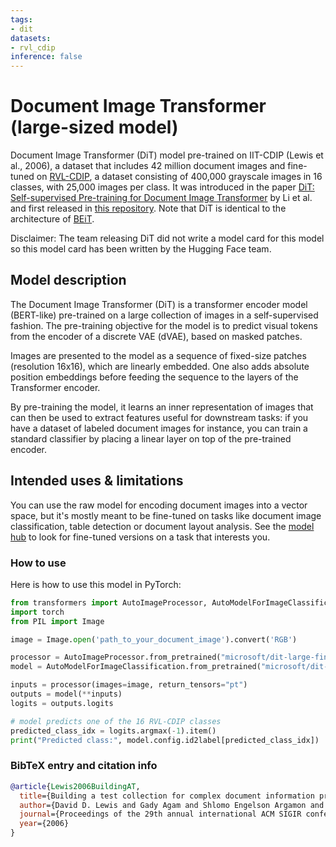 ```yaml
---
tags:
- dit
datasets:
- rvl_cdip
inference: false
---
```


# Document Image Transformer (large-sized model) 

Document Image Transformer (DiT) model pre-trained on IIT-CDIP (Lewis et al., 2006), a dataset that includes 42 million document images and fine-tuned on [RVL-CDIP](https://www.cs.cmu.edu/~aharley/rvl-cdip/), a dataset consisting of 400,000 grayscale images in 16 classes, with 25,000 images per class. It was introduced in the paper [DiT: Self-supervised Pre-training for Document Image Transformer](https://arxiv.org/abs/2203.02378) by Li et al. and first released in [this repository](https://github.com/microsoft/unilm/tree/master/dit). Note that DiT is identical to the architecture of [BEiT](https://huggingface.co/docs/transformers/model_doc/beit). 

Disclaimer: The team releasing DiT did not write a model card for this model so this model card has been written by the Hugging Face team.

## Model description

The Document Image Transformer (DiT) is a transformer encoder model (BERT-like) pre-trained on a large collection of images in a self-supervised fashion. The pre-training objective for the model is to predict visual tokens from the encoder of a discrete VAE (dVAE), based on masked patches.

Images are presented to the model as a sequence of fixed-size patches (resolution 16x16), which are linearly embedded. One also adds absolute position embeddings before feeding the sequence to the layers of the Transformer encoder.

By pre-training the model, it learns an inner representation of images that can then be used to extract features useful for downstream tasks: if you have a dataset of labeled document images for instance, you can train a standard classifier by placing a linear layer on top of the pre-trained encoder.

## Intended uses & limitations

You can use the raw model for encoding document images into a vector space, but it's mostly meant to be fine-tuned on tasks like document image classification, table detection or document layout analysis. See the [model hub](https://huggingface.co/models?search=microsoft/dit) to look for fine-tuned versions on a task that interests you.

### How to use

Here is how to use this model in PyTorch:

```python
from transformers import AutoImageProcessor, AutoModelForImageClassification
import torch
from PIL import Image

image = Image.open('path_to_your_document_image').convert('RGB')

processor = AutoImageProcessor.from_pretrained("microsoft/dit-large-finetuned-rvlcdip")
model = AutoModelForImageClassification.from_pretrained("microsoft/dit-large-finetuned-rvlcdip")

inputs = processor(images=image, return_tensors="pt")
outputs = model(**inputs)
logits = outputs.logits

# model predicts one of the 16 RVL-CDIP classes
predicted_class_idx = logits.argmax(-1).item()
print("Predicted class:", model.config.id2label[predicted_class_idx])
```

### BibTeX entry and citation info

```bibtex
@article{Lewis2006BuildingAT,
  title={Building a test collection for complex document information processing},
  author={David D. Lewis and Gady Agam and Shlomo Engelson Argamon and Ophir Frieder and David A. Grossman and Jefferson Heard},
  journal={Proceedings of the 29th annual international ACM SIGIR conference on Research and development in information retrieval},
  year={2006}
}
```